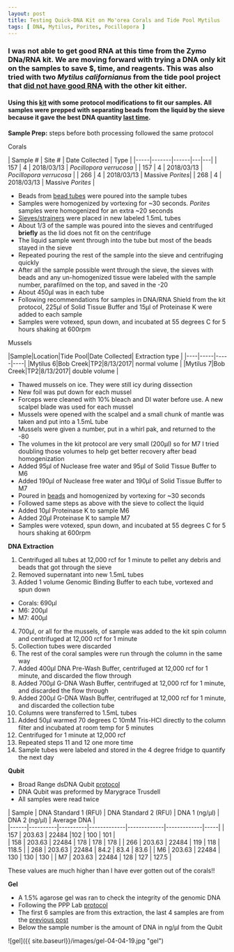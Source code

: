 ```yaml
---
layout: post
title: Testing Quick-DNA Kit on Mo'orea Corals and Tide Pool Mytilus
tags: [ DNA, Mytilus, Porites, Pocillopora ]
---
```


### I was not able to get good RNA at this time from the Zymo DNa/RNA kit. We are moving forward with trying a DNA only kit on the samples to save $, time, and reagents. This was also tried with two _Mytilus californianus_ from the tide pool project that [did not have good RNA](https://meschedl.github.io/MESPutnam_Open_Lab_Notebook/Tidepool-Mytilus-Test-Extraction/) with the other kit either.

#### Using this [kit](https://github.com/meschedl/MESPutnam_Open_Lab_Notebook/blob/master/company-protocols/_d4068_d4069_quick-dna_miniprep_plus_kit.pdf) with some protocol modifications to fit our samples. All samples were prepped with separating beads from the liquid by the sieve because it gave the best DNA quantity [last time](https://meschedl.github.io/MESPutnam_Open_Lab_Notebook/Testing-Moorea-Samples-3/).

**Sample Prep:** steps before both processing followed the same protocol

Corals

| Sample # | Site # | Date Collected | Type |
|-----|-------|------|---|---|
| 157 | 4 | 2018/03/13 | _Pocillopora verrucosa_ |
| 157 | 4 | 2018/03/13 | _Pocillopora verrucosa_ |
| 266 | 4 | 2018/03/13 | Massive _Porites_|
| 268 | 4 | 2018/03/13 | Massive _Porites_ |

- Beads from [bead tubes](https://www.fishersci.com/shop/products/zr-bashing-bead-lysis-tubes/nc1099697#?keyword=zymo+bead) were poured into the sample tubes
- Samples were homogenized by vortexing for ~30 seconds. _Porites_ samples were homogenized for an extra ~20 seconds
- [Sieves/strainers](https://www.pluriselect.com/us/pluristrainer-mini-20-um-25-pack-sterile-in-bag.html) were placed in new labeled 1.5mL tubes
- About 1/3 of the sample was poured into the sieves and centrifuged **briefly** as the lid does not fit on the centrifuge
- The liquid sample went through into the tube but most of the beads stayed in the sieve
- Repeated pouring the rest of the sample into the sieve and centrifuging quickly
- After all the sample possible went through the sieve, the sieves with beads and any un-homogenized tissue were labeled with the sample number, parafilmed on the top, and saved in the -20
- About 450µl was in each tube
- Following recommendations for samples in DNA/RNA Shield from the kit protocol, 225µl of Solid Tissue Buffer and 15µl of Proteinase K were added to each sample
- Samples were votexed, spun down, and incubated at 55 degrees C for 5 hours shaking at 600rpm

Mussels

|Sample|Location|Tide Pool|Date Collected| Extraction type |
|----|-----|-----|----|
|Mytilus 6|Bob Creek|TP2|8/13/2017| normal volume |
|Mytilus 7|Bob Creek|TP2|8/13/2017| double volume |

- Thawed mussels on ice. They were still icy during dissection
- New foil was put down for each mussel
- Forceps were cleaned with 10% bleach and DI water before use. A new scalpel blade was used for each mussel
- Mussels were opened with the scalpel and a small chunk of mantle was taken and put into a 1.5mL tube  
- Mussels were given a number, put in a whirl pak, and returned to the -80
- The volumes in the kit protocol are very small (200µl) so for M7 I tried doubling those volumes to help get better recovery after bead homogenization
- Added 95µl of Nuclease free water and 95µl of Solid Tissue Buffer to M6
- Added 190µl of Nuclease free water and 190µl of Solid Tissue Buffer to M7
- Poured in [beads](https://www.fishersci.com/shop/products/zr-bashing-bead-lysis-tubes/nc1099697#?keyword=zymo+bead) and homogenized by vortexing for ~30 seconds
- Followed same steps as above with the sieve to collect the liquid
- Added 10µl Proteinase K to sample M6
- Added 20µl Proteinase K to sample M7
- Samples were votexed, spun down, and incubated at 55 degrees C for 5 hours shaking at 600rpm

**DNA Extraction**

1. Centrifuged all tubes at 12,000 rcf for 1 minute to pellet any debris and beads that got through the sieve
2. Removed supernatant into new 1.5mL tubes
3. Added 1 volume Genomic Binding Buffer to each tube, vortexed and spun down
  - Corals: 690µl
  - M6: 200µl
  - M7: 400µl
4. 700µl, or all for the mussels, of sample was added to the kit spin column and centrifuged at 12,000 rcf for 1 minute
5. Collection tubes were discarded
6. The rest of the coral samples were run through the column in the same way
7. Added 400µl DNA Pre-Wash Buffer, centrifuged at 12,000 rcf for 1 minute, and discarded the flow through
8. Added 700µl G-DNA Wash Buffer, centrifuged at 12,000 rcf for 1 minute, and discarded the flow through
9. Added 200µl G-DNA Wash Buffer, centrifuged at 12,000 rcf for 1 minute, and discarded the collection tube
10. Columns were transferred to 1.5mL tubes
11. Added 50µl warmed 70 degrees C 10mM Tris-HCl directly to the column filter and incubated at room temp for 5 minutes
12. Centrifuged for 1 minute at 12,000 rcf
13. Repeated steps 11 and 12 one more time
14. Sample tubes were labeled and stored in the 4 degree fridge to quantify the next day  

**Qubit**

- Broad Range dsDNA Qubit [protocol](https://meschedl.github.io/MESPutnam_Open_Lab_Notebook/Qubit-Protocol/)
- DNA Qubit was preformed by Marygrace Trusdell
- All samples were read twice

| Sample | DNA Standard 1 (RFU) | DNA Standard 2 (RFU) | DNA 1 (ng/µl) | DNA 2 (ng/µl) | Average DNA |  
|------|----------|----------|-------------|-------------|-------------|-----|
| 157 | 203.63 | 22484 |102 | 100 | 101 |  
| 158 | 203.63 | 22484 | 178 | 178 | 178 |
| 266 | 203.63 | 22484 | 119 | 118 | 118.5 |
| 268 | 203.63 | 22484 | 84.2 | 83.4 | 83.6 |
| M6 | 203.63 | 22484 | 130 | 130 | 130 |
| M7 | 203.63 | 22484 | 128 | 127 | 127.5 |

These values are much higher than I have ever gotten out of the corals!!

**Gel**

- A 1.5% agarose gel was ran to check the integrity of the genomic DNA
- Following the PPP Lab [protocol](https://meschedl.github.io/MESPutnam_Open_Lab_Notebook/Gel-Protocol/)
- The first 6 samples are from this extraction, the last 4 samples are from the [previous post](https://meschedl.github.io/MESPutnam_Open_Lab_Notebook/Testing-Moorea-Samples-3/)
- Below the sample number is the amount of DNA in ng/µl from the Qubit

![gel]({{ site.baseurl}}/images/gel-04-04-19.jpg "gel")
